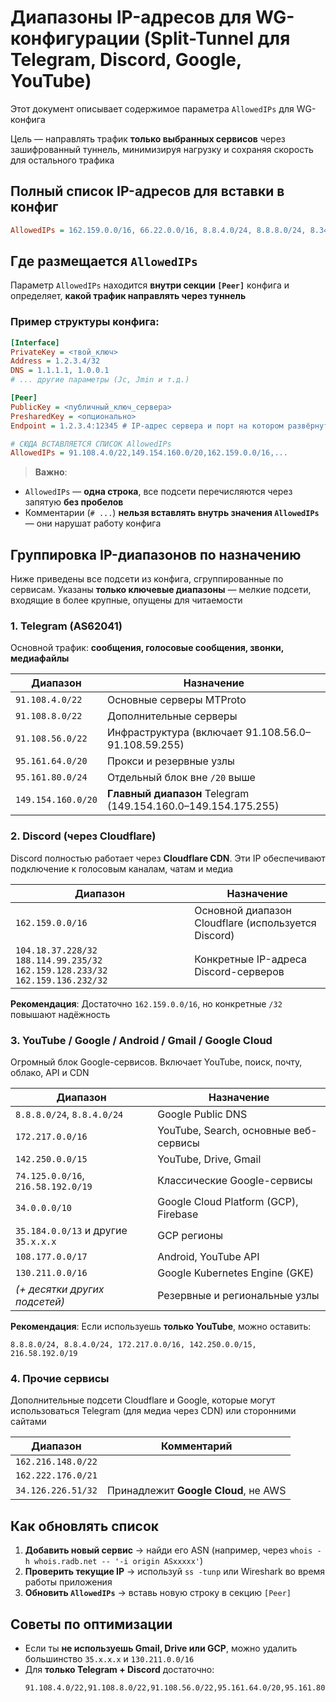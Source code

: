 # Диапазоны IP-адресов для WG-конфигурации (Split-Tunnel для Telegram, Discord, Google, YouTube)

Этот документ описывает содержимое параметра `AllowedIPs` для WG-конфига

Цель — направлять трафик **только выбранных сервисов** через зашифрованный туннель, минимизируя нагрузку и сохраняя скорость для остального трафика

## Полный список IP-адресов для вставки в конфиг

```ini
AllowedIPs = 162.159.0.0/16, 66.22.0.0/16, 8.8.4.0/24, 8.8.8.0/24, 8.34.208.0/20, 8.35.192.0/20, 23.236.48.0/20, 23.251.128.0/19, 34.0.0.0/10, 35.184.0.0/13, 35.192.0.0/14, 35.196.0.0/15, 35.198.0.0/16, 35.199.0.0/17, 35.199.128.0/18, 35.200.0.0/13, 35.208.0.0/12, 64.18.0.0/20, 64.233.160.0/19, 66.102.0.0/20, 66.249.64.0/19, 70.32.128.0/19, 72.14.192.0/18, 74.114.24.0/21, 74.125.0.0/16, 104.132.0.0/23, 104.133.0.0/23, 104.134.0.0/15, 104.156.64.0/18, 104.237.160.0/19, 108.59.80.0/20, 108.170.192.0/18, 108.177.0.0/17, 130.211.0.0/16, 136.112.0.0/12, 142.250.0.0/15, 146.148.0.0/17, 162.216.148.0/22, 162.222.176.0/21, 172.110.32.0/21, 172.217.0.0/16, 172.253.0.0/16, 173.194.0.0/16, 173.255.112.0/20, 192.158.28.0/22, 192.178.0.0/15, 193.186.4.0/24, 199.36.154.0/23, 199.36.156.0/24, 199.192.112.0/22, 199.223.232.0/21, 207.223.160.0/20, 208.65.152.0/22, 208.68.108.0/22, 208.81.188.0/22, 208.117.224.0/19, 209.85.128.0/17, 216.58.192.0/19, 216.239.32.0/19, 216.239.36.0/24, 216.239.38.0/23, 216.239.40.0/22, 104.18.37.228/32, 188.114.99.235/32, 34.126.226.51/32, 162.159.128.233/32, 162.159.136.232/32, 91.108.4.0/22, 91.108.8.0/22, 91.108.56.0/22, 95.161.64.0/20, 95.161.80.0/24, 149.154.160.0/20
```

## Где размещается `AllowedIPs`

Параметр `AllowedIPs` находится **внутри секции `[Peer]`** конфига и определяет, **какой трафик направлять через туннель**

### Пример структуры конфига:

```ini
[Interface]
PrivateKey = <твой_ключ>
Address = 1.2.3.4/32
DNS = 1.1.1.1, 1.0.0.1
# ... другие параметры (Jc, Jmin и т.д.)

[Peer]
PublicKey = <публичный_ключ_сервера>
PresharedKey = <опционально>
Endpoint = 1.2.3.4:12345 # IP-адрес сервера и порт на котором развёрнута Amnezia

# СЮДА ВСТАВЛЯЕТСЯ СПИСОК AllowedIPs
AllowedIPs = 91.108.4.0/22,149.154.160.0/20,162.159.0.0/16,...
```

> **Важно**:
- `AllowedIPs` — **одна строка**, все подсети перечисляются через запятую **без пробелов**
- Комментарии (`# ...`) **нельзя вставлять внутрь значения `AllowedIPs`** — они нарушат работу конфига

## Группировка IP-диапазонов по назначению

Ниже приведены все подсети из конфига, сгруппированные по сервисам. Указаны **только ключевые диапазоны** — мелкие подсети, входящие в более крупные, опущены для читаемости

### 1. Telegram (AS62041)

Основной трафик: **сообщения, голосовые сообщения, звонки, медиафайлы**

| Диапазон | Назначение |
|--------|-----------|
| `91.108.4.0/22` | Основные серверы MTProto |
| `91.108.8.0/22` | Дополнительные серверы |
| `91.108.56.0/22` | Инфраструктура (включает 91.108.56.0–91.108.59.255) |
| `95.161.64.0/20` | Прокси и резервные узлы |
| `95.161.80.0/24` | Отдельный блок вне `/20` выше |
| `149.154.160.0/20` | **Главный диапазон** Telegram (149.154.160.0–149.154.175.255) |

### 2. Discord (через Cloudflare)

Discord полностью работает через **Cloudflare CDN**. Эти IP обеспечивают подключение к голосовым каналам, чатам и медиа

| Диапазон | Назначение |
|--------|-----------|
| `162.159.0.0/16` | Основной диапазон Cloudflare (используется Discord) |
| `104.18.37.228/32` `188.114.99.235/32` `162.159.128.233/32` `162.159.136.232/32` | Конкретные IP-адреса Discord-серверов |

**Рекомендация**: Достаточно `162.159.0.0/16`, но конкретные `/32` повышают надёжность

### 3. YouTube / Google / Android / Gmail / Google Cloud

Огромный блок Google-сервисов. Включает YouTube, поиск, почту, облако, API и CDN

| Диапазон | Назначение |
|--------|-----------|
| `8.8.8.0/24`, `8.8.4.0/24` | Google Public DNS |
| `172.217.0.0/16` | YouTube, Search, основные веб-сервисы |
| `142.250.0.0/15` | YouTube, Drive, Gmail |
| `74.125.0.0/16`, `216.58.192.0/19` | Классические Google-сервисы |
| `34.0.0.0/10` | Google Cloud Platform (GCP), Firebase |
| `35.184.0.0/13` и другие `35.x.x.x` | GCP регионы |
| `108.177.0.0/17` | Android, YouTube API |
| `130.211.0.0/16` | Google Kubernetes Engine (GKE) |
| *(+ десятки других подсетей)* | Резервные и региональные узлы |

**Рекомендация**: Если используешь **только YouTube**, можно оставить:

```text
8.8.8.0/24, 8.8.4.0/24, 172.217.0.0/16, 142.250.0.0/15, 216.58.192.0/19
```

### 4. Прочие сервисы

Дополнительные подсети Cloudflare и Google, которые могут использоваться Telegram (для медиа через CDN) или сторонними сайтами

| Диапазон | Комментарий |
|--------|-----------|
| `162.216.148.0/22` |
| `162.222.176.0/21` |
| `34.126.226.51/32` | Принадлежит **Google Cloud**, не AWS |

## Как обновлять список
1. **Добавить новый сервис** → найди его ASN (например, через `whois -h whois.radb.net -- '-i origin ASxxxxx'`)
2. **Проверить текущие IP** → используй `ss -tunp` или Wireshark во время работы приложения
3. **Обновить `AllowedIPs`** → вставь новую строку в секцию `[Peer]`

## Советы по оптимизации

- Если ты **не используешь Gmail, Drive или GCP**, можно удалить большинство `35.x.x.x` и `130.211.0.0/16`
- Для **только Telegram + Discord** достаточно:
  ```text
  91.108.4.0/22,91.108.8.0/22,91.108.56.0/22,95.161.64.0/20,95.161.80.0/24,149.154.160.0/20,162.159.0.0/16
  ```  
